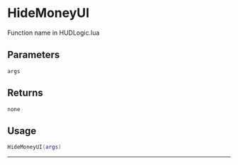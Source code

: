 # HideMoneyUI
Function name in HUDLogic.lua
## Parameters
`args`
## Returns
`none`
## Usage
```lua
HideMoneyUI(args)
```
---
